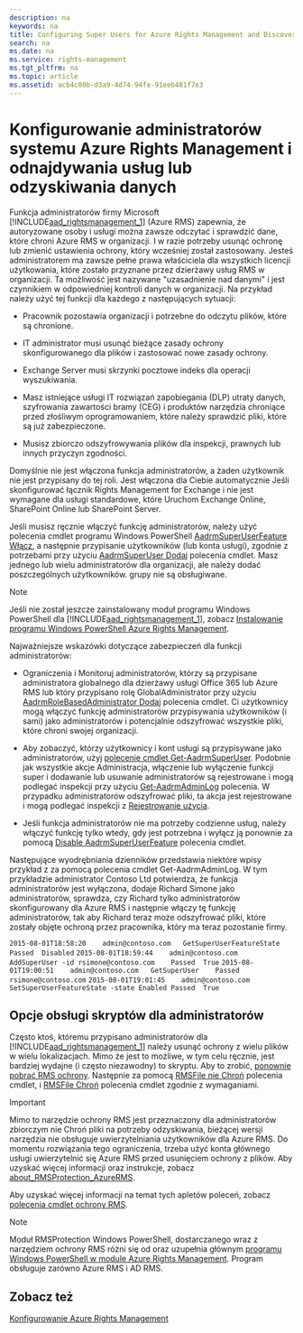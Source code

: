 ```yaml
---
description: na
keywords: na
title: Configuring Super Users for Azure Rights Management and Discovery Services or Data Recovery
search: na
ms.date: na
ms.service: rights-management
ms.tgt_pltfrm: na
ms.topic: article
ms.assetid: acb4c00b-d3a9-4d74-94fe-91eeb481f7e3
---
```

# Konfigurowanie administrator&#243;w systemu Azure Rights Management i odnajdywania usług lub odzyskiwania danych
Funkcja administratorów firmy Microsoft [!INCLUDE[aad_rightsmanagement_1](../Token/aad_rightsmanagement_1_md.md)] (Azure RMS) zapewnia, że autoryzowane osoby i usługi można zawsze odczytać i sprawdzić dane, które chroni Azure RMS w organizacji. I w razie potrzeby usunąć ochronę lub zmienić ustawienia ochrony, który wcześniej został zastosowany. Jesteś administratorem ma zawsze pełne prawa właściciela dla wszystkich licencji użytkowania, które zostało przyznane przez dzierżawy usług RMS w organizacji. Ta możliwość jest nazywane "uzasadnienie nad danymi" i jest czynnikiem w odpowiedniej kontroli danych w organizacji. Na przykład należy użyć tej funkcji dla każdego z następujących sytuacji:

-   Pracownik pozostawia organizacji i potrzebne do odczytu plików, które są chronione.

-   IT administrator musi usunąć bieżące zasady ochrony skonfigurowanego dla plików i zastosować nowe zasady ochrony.

-   Exchange Server musi skrzynki pocztowe indeks dla operacji wyszukiwania.

-   Masz istniejące usługi IT rozwiązań zapobiegania (DLP) utraty danych, szyfrowania zawartości bramy (CEG) i produktów narzędzia chroniące przed złośliwym oprogramowaniem, które należy sprawdzić pliki, które są już zabezpieczone.

-   Musisz zbiorczo odszyfrowywania plików dla inspekcji, prawnych lub innych przyczyn zgodności.

Domyślnie nie jest włączona funkcja administratorów, a żaden użytkownik nie jest przypisany do tej roli. Jest włączona dla Ciebie automatycznie Jeśli skonfigurować łącznik Rights Management for Exchange i nie jest wymagane dla usługi standardowe, które Uruchom Exchange Online, SharePoint Online lub SharePoint Server.

Jeśli musisz ręcznie włączyć funkcję administratorów, należy użyć polecenia cmdlet programu Windows PowerShell [AadrmSuperUserFeature Włącz](https://msdn.microsoft.com/library/azure/dn629400.aspx), a następnie przypisanie użytkowników (lub konta usługi), zgodnie z potrzebami przy użyciu [AadrmSuperUser Dodaj](https://msdn.microsoft.com/library/azure/dn629411.aspx) polecenia cmdlet. Masz jednego lub wielu administratorów dla organizacji, ale należy dodać poszczególnych użytkowników. grupy nie są obsługiwane.

> [!NOTE]
> Jeśli nie został jeszcze zainstalowany moduł programu Windows PowerShell dla [!INCLUDE[aad_rightsmanagement_1](../Token/aad_rightsmanagement_1_md.md)], zobacz [Instalowanie programu Windows PowerShell Azure Rights Management](../Topic/Installing_Windows_PowerShell_for_Azure_Rights_Management.md).

Najważniejsze wskazówki dotyczące zabezpieczeń dla funkcji administratorów:

-   Ograniczenia i Monitoruj administratorów, którzy są przypisane administratora globalnego dla dzierżawy usługi Office 365 lub Azure RMS lub który przypisano rolę GlobalAdministrator przy użyciu [AadrmRoleBasedAdministrator Dodaj](https://msdn.microsoft.com/library/azure/dn629417.aspx) polecenia cmdlet. Ci użytkownicy mogą włączyć funkcję administratorów przypisywania użytkowników (i sami) jako administratorów i potencjalnie odszyfrować wszystkie pliki, które chroni swojej organizacji.

-   Aby zobaczyć, którzy użytkownicy i kont usługi są przypisywane jako administratorów, użyj [polecenie cmdlet Get-AadrmSuperUser](https://msdn.microsoft.com/library/azure/dn629408.aspx).  Podobnie jak wszystkie akcje Administracja, włączenie lub wyłączenie funkcji super i dodawanie lub usuwanie administratorów są rejestrowane i mogą podlegać inspekcji przy użyciu [Get-AadrmAdminLog](https://msdn.microsoft.com/library/azure/dn629430.aspx) polecenia. W przypadku administratorów odszyfrować pliki, ta akcja jest rejestrowane i mogą podlegać inspekcji z [Rejestrowanie użycia](https://technet.microsoft.com/library/dn529121.aspx).

-   Jeśli funkcja administratorów nie ma potrzeby codzienne usług, należy włączyć funkcję tylko wtedy, gdy jest potrzebna i wyłącz ją ponownie za pomocą [Disable AadrmSuperUserFeature](https://msdn.microsoft.com/library/azure/dn629428.aspx) polecenia cmdlet.

Następujące wyodrębniania dzienników przedstawia niektóre wpisy przykład z za pomocą polecenia cmdlet Get-AadrmAdminLog. W tym przykładzie administrator Contoso Ltd potwierdza, że funkcja administratorów jest wyłączona, dodaje Richard Simone jako administratorów, sprawdza, czy Richard tylko administratorów skonfigurowany dla Azure RMS i następnie włączy tę funkcję administratorów, tak aby Richard teraz może odszyfrować pliki, które zostały objęte ochroną przez pracownika, który ma teraz pozostanie firmy.

`2015-08-01T18:58:20	admin@contoso.com	GetSuperUserFeatureState	Passed	Disabled`
`2015-08-01T18:59:44	admin@contoso.com	AddSuperUser -id rsimone@contoso.com	Passed	True`
`2015-08-01T19:00:51	admin@contoso.com	GetSuperUser	Passed	rsimone@contoso.com`
`2015-08-01T19:01:45	admin@contoso.com	SetSuperUserFeatureState -state Enabled	Passed	True`

## <a name="BKMK_RMSProtectionModule"></a>Opcje obsługi skryptów dla administratorów
Często ktoś, któremu przypisano administratorów dla [!INCLUDE[aad_rightsmanagement_1](../Token/aad_rightsmanagement_1_md.md)] należy usunąć ochrony z wielu plików w wielu lokalizacjach. Mimo że jest to możliwe, w tym celu ręcznie, jest bardziej wydajne (i często niezawodny) to skryptu. Aby to zrobić, [ponownie pobrać RMS ochrony](http://www.microsoft.com/en-us/download/details.aspx?id=47256). Następnie za pomocą  [RMSFile nie Chroń](https://msdn.microsoft.com/library/azure/mt433200.aspx) polecenia cmdlet, i [RMSFile Chroń](https://msdn.microsoft.com/library/azure/mt433201.aspx)   polecenia cmdlet zgodnie z wymaganiami.

> [!IMPORTANT]
> Mimo to narzędzie ochrony RMS jest przeznaczony dla administratorów zbiorczym nie Chroń pliki na potrzeby odzyskiwania, bieżącej wersji narzędzia nie obsługuje uwierzytelniania użytkowników dla Azure RMS. Do momentu rozwiązania tego ograniczenia, trzeba użyć konta głównego usługi uwierzytelnić się Azure RMS przed usunięciem ochrony z plików.  Aby uzyskać więcej informacji oraz instrukcje, zobacz [about_RMSProtection_AzureRMS](https://msdn.microsoft.com/library/azure/mt433202.aspx).

Aby uzyskać więcej informacji na temat tych apletów poleceń, zobacz [polecenia cmdlet ochrony RMS](https://msdn.microsoft.com/library/azure/mt433195.aspx).

> [!NOTE]
> Moduł RMSProtection Windows PowerShell, dostarczanego wraz z narzędziem ochrony RMS różni się od oraz uzupełnia głównym [programu Windows PowerShell w module Azure Rights Management](https://technet.microsoft.com/library/jj585027.aspx). Program obsługuje zarówno Azure RMS i AD RMS.

## Zobacz też
[Konfigurowanie Azure Rights Management](../Topic/Configuring_Azure_Rights_Management.md)


